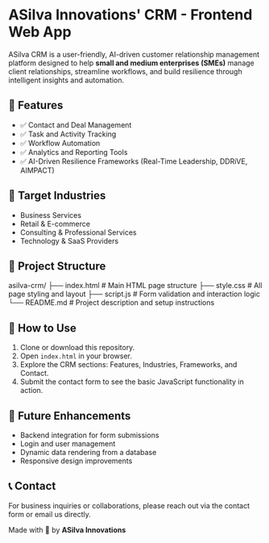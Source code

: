 # ASilva Innovations' CRM - Frontend Web App

ASilva CRM is a user-friendly, AI-driven customer relationship management platform designed to help **small and medium enterprises (SMEs)** manage client relationships, streamline workflows, and build resilience through intelligent insights and automation.

## 🌟 Features

- ✅ Contact and Deal Management
- ✅ Task and Activity Tracking
- ✅ Workflow Automation
- ✅ Analytics and Reporting Tools
- ✅ AI-Driven Resilience Frameworks (Real-Time Leadership, DDRiVE, AIMPACT)

## 🏢 Target Industries

- Business Services
- Retail & E-commerce
- Consulting & Professional Services
- Technology & SaaS Providers

## 📂 Project Structure
asilva-crm/
├── index.html # Main HTML page structure
├── style.css # All page styling and layout
├── script.js # Form validation and interaction logic
└── README.md # Project description and setup instructions


## 🚀 How to Use

1. Clone or download this repository.
2. Open `index.html` in your browser.
3. Explore the CRM sections: Features, Industries, Frameworks, and Contact.
4. Submit the contact form to see the basic JavaScript functionality in action.

## 📌 Future Enhancements

- Backend integration for form submissions
- Login and user management
- Dynamic data rendering from a database
- Responsive design improvements

## 📞 Contact

For business inquiries or collaborations, please reach out via the contact form or email us directly.

Made with 💼 by **ASilva Innovations**
